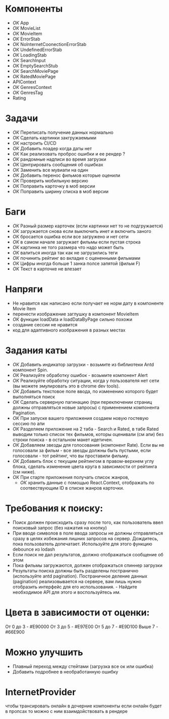 # Компоненты

- *ОК* App
- *ОК* MovieList
- *ОК* MovieItem
- *ОК* ErrorStab
- *ОК* NoInternetCoonectionErrorStab
- *ОК* UndefinedErrorStab
- *ОК* LoadingStab
- *ОК* SearchInput
- *ОК* EmptySearchStub
- *ОК* SearchMoviePage
- *ОК* RatedMoviePage
- APIContext
- *ОК* GenresContext
- *ОК* GenresTag
- Rating

# Задачи

- *ОК* Переписать получение данных нормально 
- *ОК* Сделать картинки закгружаемыми
- *ОК* настроить CI/CD
- *ОК* Добавить лоадер когда даты нет 
- *ОК* Как реализовать проброс ошибки и ее рендер ?
- *ОК* рандомные надписи во время загрузки
- *ОК* Центрировать сообщения об ошибках
- *ОК* Заменить все мувиапи на один
- *ОК* Добавить перенос фильмов которые оценили 
- *ОК* Проверить мобильную версию
- *ОК* Поправить карточку в моб версии
- *ОК* Поправить ширину списка в моб версии

# Баги

- *ОК* Разный размер карточек (если картинки нет то не подгружается)
- *ОК* загружается снова если выключить инет и включить заного 
- *ОК* бросается ошибка если все загружено и нет сети 
- *ОК* в самом начале загружает фильмы если пустая строка
- *ОК* картинка не того размера что надо может быть
- *ОК* валиться иногда так как не загрузились теги
- *ОК* починить рейтинг во вкладке с оцененными фильмами
- *ОК* Цифры иногда больше 1 занка полсе запятой (фильм F)
- *ОК* Текст в карточке не влезает 

# Напряги 

- Не нравится как написано если получает не норм дату в компоненте Movie Item
- перенести изображение заглушку в компонент MovieItem
- *ОК* функции loadData и loadDataByPage сильно похожи
- создание сессии не нравится
- код для адаптивного изображения в разных местах

# Задания каты

- *ОК* Добавить индикатор загрузки - возьмите из библиотеки Antd компонент Spin.
- *ОК* Реализуйте обработку ошибок - возьмите компонент Alert
- *ОК* Реализуйте обработку ситуации, когда у пользователя нет сети (вы можете эмулировать это в chrome dev tools).
- *ОК* Добавить текстовое поле ввода, по изменению которого будет выполняться поиск
- *ОК* Сделать серверную пагинацию (при переключении страниц должны отправляться новые запросы) с применением компонента Pagination.
- *ОК* При запуске вашего приложения создаем новую гостевую сессию по апи
- *ОК* Разделяем приложение на 2 таба - Search и Rated, в табе Rated выводим только список тех фильмов, которы оценивали (см апи) без строки поиска - в остальном макет идетичен.
- *ОК* Добавляем звезды для голосования (компонент Rate). Если вы не голосовали за фильм - все звезды должны быть пустыми, если голосовали - тот рейтинг, что вы проставили фильму.
- *ОК* Добавить блок с текущим рейтингом в правом-верхнем углу блока, сделать изменение цвета круга в зависимости от рейтинга (см ниже).
- *ОК* При старте приложения получать список жанров, 
    - *ОК* хранить данные с помощью React.Context, отображать по соотвествующим ID в списке жанров карточки.

# Требования к поиску:

- Поиск должен происходить сразу после того, как пользователь ввел поисковый запрос (без нажатия на кнопку)
- При вводе символов в поле ввода запросы не должны отправляться сразу в целях избежания лишних запросов на сервер. Дождитесь, пока пользователь допечатает. Используйте для этого функцию debounce из lodash
- Если поиск не дал результатов, должно отображаться сообщение об этом
- Пока фильмы загружаются, должен отображаться спиннер загрузки
- Результаты поиска должны быть разделены постранично (используйте antd pagination). Постраничное деление данных (pagination) реализовывается на сервере, вам лишь нужно отобразить интерфейс для его использования. - Найдите необходимое API для этого и воспользуйтесь им.

# Цвета в зависимости от оценки:

От 0 до 3 - #E90000
От 3 до 5 - #E97E00
От 5 до 7 - #E9D100
Выше 7 - #66E900

# Можно улучшить 

- Плавный переход между стейтами (загрузка все ок или ошибка)
- Добавить подробнее в необработанную ошибку


# InternetProvider

чтобы трансировать онлайн в дочерние компоненты 
если онлайн будет в пропсах то можно с ним взаимдойствовать в рендере 


